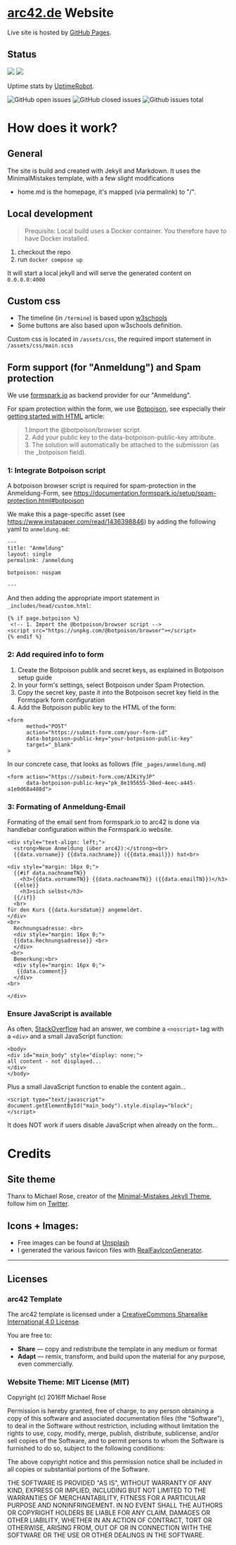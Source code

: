 # [arc42.de](https://arc42.de) Website

Live site is hosted by [GitHub Pages](https://pages.github.com/).

## Status

![](https://badgen.net/uptime-robot/month/m778709372-640fbdf765be9486dbffe066)
![](https://badgen.net/uptime-robot/week/m778709372-640fbdf765be9486dbffe066)

Uptime stats by [UptimeRobot](https://uptimerobot.com).


![GitHub open issues](https://img.shields.io/github/issues/arc42/arc42.de-site)
![GitHub closed issues](https://img.shields.io/github/issues-closed/arc42/arc42.de-site)
![Github issues total](https://badgen.net/github/issues/arc42/arc42.de-site)



# How does it work?

## General
The site is build and created with Jekyll and Markdown. 
It uses the MinimalMistakes template, with a few slight modifications

* home.md is the homepage, it's mapped (via permalink) to "/".


## Local development

> Prequisite: Local build uses a Docker container. You therefore have to have Docker installed. 

1. checkout the repo
2. run  `docker compose up`

It will start a local jekyll and will serve the generated content on `0.0.0.0:4000`


## Custom css

* The timeline (in `/termine`) is based upon [w3schools](https://www.w3schools.com/howto/tryit.asp?filename=tryhow_css_timeline) 
* Some buttons are also based upon w3schools definition.

Custom css is located in `/assets/css`, the required import statement in `/assets/css/main.scss`


## Form support (for "Anmeldung") and Spam protection
We use [formspark.io](formspark.io) as backend provider for our "Anmeldung".

For spam protection within the form, we use [Botpoison](https://botpoison.com/),
see especially their [getting started with HTML](https://botpoison.com/documentation/getting-started/html/) article:

>1.Import the @botpoison/browser script.<br>
>2. Add your public key to the data-botpoison-public-key attribute.<br>
>3. The solution will automatically be attached to the submission (as the _botpoison field).


### 1: Integrate Botpoison script

A botpoison browser script is required for spam-protection in the Anmeldung-Form,
see https://documentation.formspark.io/setup/spam-protection.html#botpoison

We make this a page-specific asset (see https://www.instapaper.com/read/1436398846)
by adding the following yaml to `anmeldung.md`:

```
---
title: "Anmeldung"
layout: single
permalink: /anmeldung

botpoison: nospam

---
```

And then adding the appropriate import statement in `_includes/head/custom.html`:

```
{% if page.botpoison %}
 <!-- 1. Import the @botpoison/browser script -->
<script src="https://unpkg.com/@botpoison/browser"></script>
{% endif %}
```


### 2: Add required info to form

1. Create the Botpoison publik and secret keys, as explained in Botpoison setup guide
2. In your form's settings, select Botpoison under Spam Protection.
3. Copy the secret key, paste it into the Botpoison secret key field in the Formspark form configuration
4. Add the Botpoison public key to the HTML of the form:

```
<form
      method="POST"
      action="https://submit-form.com/your-form-id"
      data-botpoison-public-key="your-botpoison-public-key"
      target="_blank"
>
```

In our concrete case, that looks as follows (file `_pages/anmeldung.md`)

```
<form action="https://submit-form.com/AIKiYyJP"
      data-botpoison-public-key="pk_8e195655-38ed-4eec-a445-a1e0d68a488d">

```

### 3: Formating of Anmeldung-Email
Formating of the email sent from formspark.io to arc42 is done via handlebar configuration
within the Formspark.io website.

```
<div style="text-align: left;">
  <strong>Neue Anmeldung (über arc42):</strong><br>
  {{data.vorname}} {{data.nachname}} ({{data.email}}) hat<br>

<div style="margin: 16px 0;">
  {{#if data.nachnameTN}}
    <h3>{{data.vornameTN}} {{data.nachnameTN}} ({{data.emailTN}})</h3>
  {{else}}
    <h3>sich selbst</h3>
  {{/if}}
  <br>
für den Kurs {{data.kursdatum}} angemeldet.
</div>
<br>
  Rechnungsadresse: <br>
  <div style="margin: 16px 0;">
  {{data.Rechnungsadresse}} <br>
  </div>
 <br>
  Bemerkung:<br>
  <div style="margin: 16px 0;">
   {{data.comment}} 
  </div>
<br>

</div>
```

### Ensure JavaScript is available
As often, [StackOverflow](https://stackoverflow.com/posts/50908173/revisions) had an answer,
we combine a `<noscript>` tag with a `<div>` and a small JavaScript function:

```
<body>
<div id="main_body" style="display: none;">
all content - not displayed...
</div>
</body>
```

Plus a small JavaScript function to enable the content again...

```
<script type="text/javascript">
document.getElementById("main_body").style.display="block";
</script>
```

It does NOT work if users disable JavaScript when already on the form... 

# Credits

## Site theme
Thanx to Michael Rose, creator of the [Minimal-Mistakes Jekyll Theme](https://mademistakes.com),
follow him on [Twitter](https://twitter.com/mmistakes).

## Icons + Images:

* Free images can be found at [Unsplash](https://unsplash.com/)
* I generated the various favicon files with [RealFavIconGenerator](https://realfavicongenerator.net/).


---

## Licenses


### arc42 Template
The arc42 template is licensed under a [CreativeCommons Sharealike International 4.0 License](https://creativecommons.org/licenses/by-sa/4.0/).

You are free to:

* **Share** — copy and redistribute the template in any medium or format
* **Adapt** — remix, transform, and build upon the material for any purpose, even commercially.


### Website Theme: MIT License (MIT)

Copyright (c) 2016ff Michael Rose

Permission is hereby granted, free of charge, to any person obtaining a copy
of this software and associated documentation files (the "Software"), to deal
in the Software without restriction, including without limitation the rights
to use, copy, modify, merge, publish, distribute, sublicense, and/or sell
copies of the Software, and to permit persons to whom the Software is
furnished to do so, subject to the following conditions:

The above copyright notice and this permission notice shall be included in all
copies or substantial portions of the Software.

THE SOFTWARE IS PROVIDED "AS IS", WITHOUT WARRANTY OF ANY KIND, EXPRESS OR
IMPLIED, INCLUDING BUT NOT LIMITED TO THE WARRANTIES OF MERCHANTABILITY,
FITNESS FOR A PARTICULAR PURPOSE AND NONINFRINGEMENT. IN NO EVENT SHALL THE
AUTHORS OR COPYRIGHT HOLDERS BE LIABLE FOR ANY CLAIM, DAMAGES OR OTHER
LIABILITY, WHETHER IN AN ACTION OF CONTRACT, TORT OR OTHERWISE, ARISING FROM,
OUT OF OR IN CONNECTION WITH THE SOFTWARE OR THE USE OR OTHER DEALINGS IN THE
SOFTWARE.
